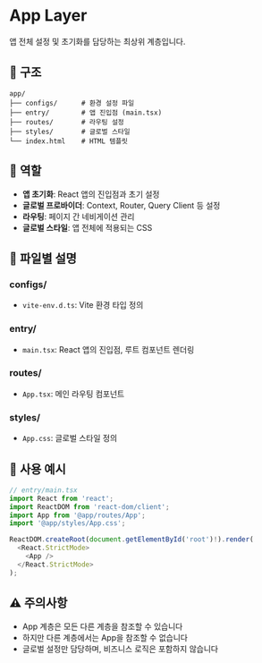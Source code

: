 # App Layer

앱 전체 설정 및 초기화를 담당하는 최상위 계층입니다.

## 📁 구조

```
app/
├── configs/      # 환경 설정 파일
├── entry/        # 앱 진입점 (main.tsx)
├── routes/       # 라우팅 설정
├── styles/       # 글로벌 스타일
└── index.html    # HTML 템플릿
```

## 🎯 역할

- **앱 초기화**: React 앱의 진입점과 초기 설정
- **글로벌 프로바이더**: Context, Router, Query Client 등 설정
- **라우팅**: 페이지 간 네비게이션 관리
- **글로벌 스타일**: 앱 전체에 적용되는 CSS

## 📄 파일별 설명

### configs/
- `vite-env.d.ts`: Vite 환경 타입 정의

### entry/
- `main.tsx`: React 앱의 진입점, 루트 컴포넌트 렌더링

### routes/
- `App.tsx`: 메인 라우팅 컴포넌트

### styles/
- `App.css`: 글로벌 스타일 정의

## 🔧 사용 예시

```typescript
// entry/main.tsx
import React from 'react';
import ReactDOM from 'react-dom/client';
import App from '@app/routes/App';
import '@app/styles/App.css';

ReactDOM.createRoot(document.getElementById('root')!).render(
  <React.StrictMode>
    <App />
  </React.StrictMode>
);
```

## ⚠️ 주의사항

- App 계층은 모든 다른 계층을 참조할 수 있습니다
- 하지만 다른 계층에서는 App을 참조할 수 없습니다
- 글로벌 설정만 담당하며, 비즈니스 로직은 포함하지 않습니다 